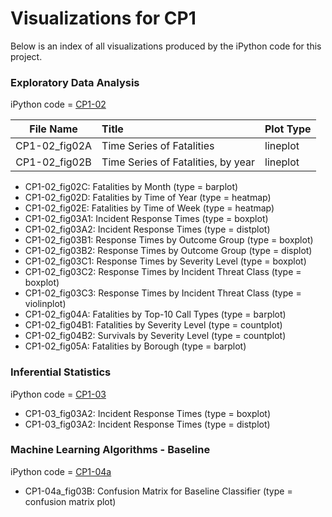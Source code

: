 # Visualizations for CP1

Below is an index of all visualizations produced by the iPython code for this project.

### Exploratory Data Analysis 
iPython code = [CP1-02](../code/CP1-02_EDA.ipynb)

| File Name | Title | Plot Type |
| :---: | :--- | :--- |
| CP1-02_fig02A | Time Series of Fatalities | lineplot |
| CP1-02_fig02B | Time Series of Fatalities, by year | lineplot |


- CP1-02_fig02C:  Fatalities by Month (type = barplot)
- CP1-02_fig02D:  Fatalities by Time of Year (type = heatmap)
- CP1-02_fig02E:  Fatalities by Time of Week (type = heatmap)
- CP1-02_fig03A1: Incident Response Times (type = boxplot)
- CP1-02_fig03A2: Incident Response Times (type = distplot)
- CP1-02_fig03B1: Response Times by Outcome Group (type = boxplot)
- CP1-02_fig03B2: Response Times by Outcome Group (type = displot)
- CP1-02_fig03C1: Response Times by Severity Level (type = boxplot)
- CP1-02_fig03C2: Response Times by Incident Threat Class (type = boxplot)
- CP1-02_fig03C3: Response Times by Incident Threat Class (type = violinplot)
- CP1-02_fig04A:  Fatalities by Top-10 Call Types (type = barplot)
- CP1-02_fig04B1: Fatalities by Severity Level (type = countplot)
- CP1-02_fig04B2: Survivals by Severity Level (type = countplot)
- CP1-02_fig05A:  Fatalities by Borough (type = barplot)

### Inferential Statistics
iPython code = [CP1-03](../code/CP1-03_Stats.ipynb)

- CP1-03_fig03A2: Incident Response Times (type = boxplot)
- CP1-03_fig03A2: Incident Response Times (type = distplot)

### Machine Learning Algorithms - Baseline
iPython code = [CP1-04a](../code/CP1-04a_MLA.ipynb)

- CP1-04a_fig03B: Confusion Matrix for Baseline Classifier (type = confusion matrix plot)
